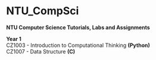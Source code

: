 # NTU_CompSci
<b>NTU Computer Science Tutorials, Labs and Assignments</b>

<b>Year 1</b><br>
CZ1003 - Introduction to Computational Thinking <b>(Python)</b></br>
CZ1007 - Data Structure <b>(C)</b>
        

